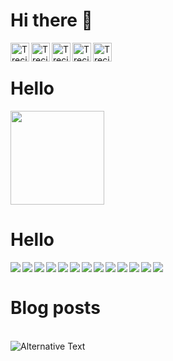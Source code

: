 # Hi there 👋

<a href="https://twitter.com/TreciaKS"><img align="left" width="30px" alt="TreciaKS/Twitter" src="https://img.icons8.com/fluency/48/000000/twitter.png"/></a>
<a href="https://hasnode.dev/treciaks"><img align="left" width="30px" alt="TreciaKS/Hashnode" src="https://img.icons8.com/color/48/000000/hashnode.png"/></a>
<a href="https://twitter.com/TreciaKS"><img align="left" width="30px" alt="TreciaKS/linkedin" src="https://img.icons8.com/external-justicon-flat-justicon/64/000000/external-linkedin-social-media-justicon-flat-justicon.png"/></a>
<a href="https://codepen.com/treciaks"><img align="left" width="30px" alt="TreciaKS/My Website" src="https://img.icons8.com/fluency/64/000000/domain.png"/></a>
<a href="https://codepen.com/treciaks"><img align="left" width="30px" alt="TreciaKS/Codepen" src="https://img.icons8.com/ios-filled/50/000000/codepen.png"/></a>

<br/>

# Hello 
<img width="150px" src="https://wakatime.com/share/@c7f33d40-7b1c-42e2-93cc-ddd0c93ff27c/bd11b692-eaac-4aa6-bf01-e68626893418.svg"/>

<br>

# Hello
<img align="left" src="https://img.icons8.com/color/48/000000/css3.png"/>
<img align="left" src="https://img.icons8.com/fluency/48/000000/visual-studio-code-2019.png"/>
<img align="left" src="https://img.icons8.com/color/48/000000/wordpress.png"/>
<img align="left" src="https://img.icons8.com/fluency/48/000000/windows-11.png"/>
<img align="left" src="https://img.icons8.com/officel/48/000000/react.png"/>
<img align="left" src="https://img.icons8.com/color/48/000000/html-5.png"/>
<img align="left" src="https://img.icons8.com/color/48/000000/git.png"/>
<img align="left" src="https://img.icons8.com/color/48/000000/cloud-firestore.png"/>
<img align="left" src="https://img.icons8.com/color/50/000000/javascript--v1.png"/>
<img align="left" src="https://img.icons8.com/color/48/000000/firebase.png"/>
<img align="left" src="https://img.icons8.com/color/48/000000/chrome.png"/>
<img align="left" src="https://img.icons8.com/color/48/000000/npm.png"/>
<img align="left" src="https://img.icons8.com/color/48/000000/sass-avatar.png"/>

<br /> 

# Blog posts
<!-- BLOG-POST-LIST:START -->
<!-- BLOG-POST-LIST:END -->

<br />

<img src="https://github.com/TreciaKS/TreciaKS/blob/main/images/stat.svg" alt="Alternative Text"/>
